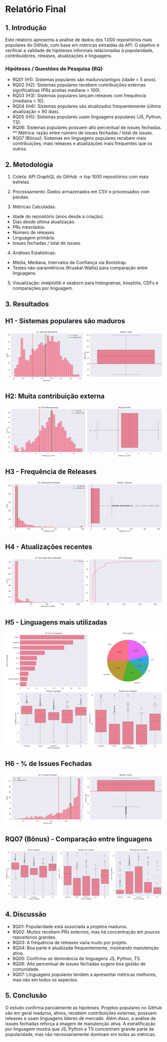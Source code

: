 # Relatório Final

## 1. Introdução

Este relatório apresenta a análise de dados dos 1.000 repositórios mais populares do GitHub, com base em métricas extraídas da API.
O objetivo é verificar a validade de hipóteses informais relacionadas à popularidade, contribuidores, releases, atualizações e linguagens.

### Hipóteses / Questões de Pesquisa (RQ)
* RQ01 (H1): Sistemas populares são maduros/antigos (idade > 5 anos).
* RQ02 (H2): Sistemas populares recebem contribuições externas significativas (PRs aceitas mediana > 100).
* RQ03 (H3): Sistemas populares lançam releases com frequência (mediana > 10).
* RQ04 (H4): Sistemas populares são atualizados frequentemente (última atualização ≤ 90 dias).
* RQ05 (H5): Sistemas populares usam linguagens populares (JS, Python, TS).
* RQ06: Sistemas populares possuem alto percentual de issues fechadas.
** Métrica: razão entre número de issues fechadas / total de issues.
* RQ07 (Bônus): Sistemas em linguagens populares recebem mais contribuições, mais releases e atualizações mais frequentes que os outros.

## 2. Metodologia

1. Coleta: API GraphQL do GitHub → top 1000 repositórios com mais estrelas.

2. Processamento: Dados armazenados em CSV e processados com pandas.

3. Métricas Calculadas:

* Idade do repositório (anos desde a criação).
* Dias desde última atualização.
* PRs mesclados.
* Número de releases.
* Linguagem primária.
* Issues fechadas / total de issues.
4. Análises Estatísticas:
* Média, Mediana, Intervalos de Confiança via Bootstrap.
* Testes não-paramétricos (Kruskal-Wallis) para comparação entre linguagens.
5. Visualização: matplotlib e seaborn para histogramas, boxplots, CDFs e comparações por linguagem.

## 3. Resultados

## H1 - Sistemas populares são maduros
![Idade dos repositórios](../Graficos/h1_idade_repositorios.png)

## H2: Muita contribuição externa
![PRs mescladas](../Graficos/h2_prs_mescladas.png)

## H3 - Frequência de Releases
![Distribuição de releases](../Graficos/h3_releases.png)

## H4 - Atualizações recentes
![Dias desde última atualização](../Graficos/h4_atualizacoes.png)

## H5 - Linguagens mais utilizadas
![Linguagens mais utilizadas](../Graficos/h5_linguagens.png)

## H6 - % de Issues Fechadas
![Issues fechadas](../Graficos/h6_issues.png)

## RQ07 (Bônus) - Comparação entre linguagens
![PRs, Releases e Atualizações por linguagem](../Graficos/rq07_por_linguagem.png)

## 4. Discussão

* RQ01: Popularidade está associada a projetos maduros.
* RQ02: Muitos recebem PRs externos, mas há concentração em poucos repositórios grandes.
* RQ03: A frequência de releases varia muito por projeto.
* RQ04: Boa parte é atualizada frequentemente, mostrando manutenção ativa.
* RQ05: Confirma-se dominância de linguagens JS, Python, TS.
* RQ06: Alto percentual de issues fechadas sugere boa gestão de comunidade.
* RQ07: Linguagens populares tendem a apresentar métricas melhores, mas não em todos os aspectos.

## 5. Conclusão
O estudo confirma parcialmente as hipóteses.
Projetos populares no GitHub são em geral maduros, ativos, recebem contribuições externas, possuem releases e usam linguagens líderes de mercado.
Além disso, a análise de issues fechadas reforça a imagem de manutenção ativa.
A estratificação por linguagem mostra que JS, Python e TS concentram grande parte da popularidade, mas não necessariamente dominam em todas as métricas.